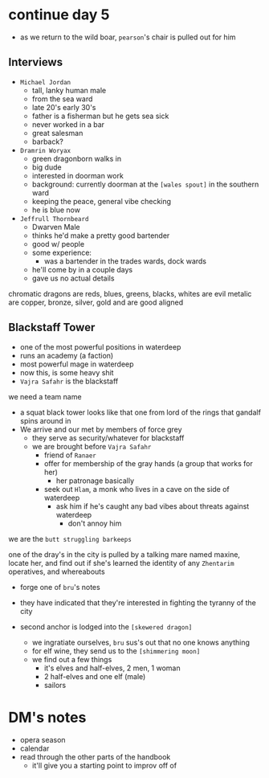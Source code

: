 # continue day 5
- as we return to the wild boar, `pearson`'s chair is pulled out for him

## Interviews
- `Michael Jordan`
    - tall, lanky human male
    - from the sea ward
    - late 20's early 30's
    - father is a fisherman but he gets sea sick
    - never worked in a bar
    - great salesman
    - barback?
- `Dramrin Woryax`
    - green dragonborn walks in
    - big dude
    - interested in doorman work
    - background: currently doorman at the `[wales spout]` in the southern ward
    - keeping the peace, general vibe checking
    - he is blue now
- `Jeffrull Thornbeard`
    - Dwarven Male
    - thinks he'd make a pretty good bartender
    - good w/ people
    - some experience:
        - was a bartender in the trades wards, dock wards
    - he'll come by in a couple days
    - gave us no actual details

chromatic dragons are reds, blues, greens, blacks, whites are evil
metalic are copper, bronze, silver, gold and are good aligned



## Blackstaff Tower
- one of the most powerful positions in waterdeep
- runs an academy (a faction)
- most powerful mage in waterdeep
- now this, is some heavy shit
- `Vajra Safahr` is the blackstaff

we need a team name

- a squat black tower looks like that one from lord of the rings that gandalf spins around in
- We arrive and our met by members of force grey
    - they serve as security/whatever for blackstaff
    - we are brought before `Vajra Safahr`
        - friend of `Ranaer`
        - offer for membership of the gray hands (a group that works for her)
            - her patronage basically
        - seek out `Hlam`, a monk who lives in a cave on the side of waterdeep
            - ask him if he's caught any bad vibes about threats against waterdeep
                - don't annoy him

we are the `butt struggling barkeeps`

one of the dray's in the city is pulled by a talking mare named maxine, locate her, and find out if she's learned the identity of any `Zhentarim` operatives, and whereabouts

- forge one of `bru`'s notes
- they have indicated that they're interested in fighting the tyranny of the city

- second anchor is lodged into the `[skewered dragon]`
    - we ingratiate ourselves, `bru` sus's out that no one knows anything
    - for elf wine, they send us to the `[shimmering moon]`
    - we find out a few things
        - it's elves and half-elves, 2 men, 1 woman
        - 2 half-elves and one elf (male)
        - sailors

# DM's notes
- opera season
- calendar
- read through the other parts of the handbook
    - it'll give you a starting point to improv off of

